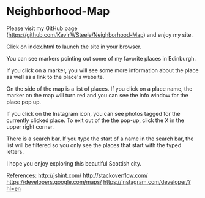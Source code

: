 # Neighborhood-Map


Please visit my GitHub page (https://github.com/KevinWSteele/Neighborhood-Map) and enjoy my site. 

Click on index.html to launch the site in your browser.

You can see markers pointing out some of my favorite places in Edinburgh.

If you click on a marker, you will see some more information about the place as well as a link to the place's website.

On the side of the map is a list of places. If you click on a place name, the marker on the map will turn red and you 
can see the info window for the place pop up. 

If you click on the Instagram icon, you can see photos tagged for the currently clicked place. To exit out of the the pop-up, click the X in the upper right corner.

There is a search bar. If you type the start of a name in the search bar, the list will be filtered so you only see
the places that start with the typed letters.

I hope you enjoy exploring this beautiful Scottish city.

References:
http://jshint.com/
http://stackoverflow.com/
https://developers.google.com/maps/
https://instagram.com/developer/?hl=en
